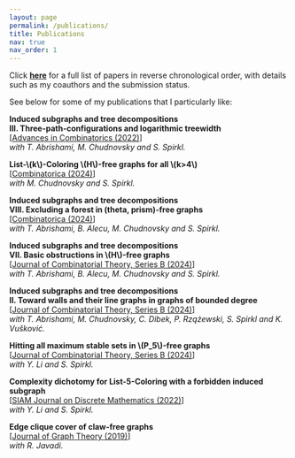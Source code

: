 ```yaml
---
layout: page
permalink: /publications/
title: Publications
nav: true
nav_order: 1
---
```



Click **<a href="{{ 'Publications.pdf' | prepend: 'assets/pdf/' | relative_url}}" target="_blank" rel="noopener noreferrer">here</a>** for a full list of papers in reverse chronological order, with details such as my coauthors and the submission status.

See below for some of my publications that I particularly like:

**Induced subgraphs and tree decompositions\
III. Three-path-configurations and logarithmic treewidth**\
[<a href='https://www.advancesincombinatorics.com/article/38089-induced-subgraphs-and-tree-decompositions-iii-three-path-configurations-and-logarithmic-treewidth'>Advances in Combinatorics (2022)</a>]\
_with T. Abrishami, M. Chudnovsky and S. Spirkl._

**List-\\(k\\)-Coloring \\(H\\)-free graphs for all \\(k>4\\)**\
[<a href='https://link.springer.com/article/10.1007/s00493-024-00106-2'>Combinatorica (2024)</a>]\
_with M. Chudnovsky and S. Spirkl._

**Induced subgraphs and tree decompositions\
VIII. Excluding a forest in (theta, prism)-free graphs**\
[<a href='https://link.springer.com/article/10.1007/s00493-024-00097-0'>Combinatorica (2024)</a>]\
_with T. Abrishami, B. Alecu, M. Chudnovsky and S. Spirkl._

**Induced subgraphs and tree decompositions\
VII. Basic obstructions in \\(H\\)-free graphs**\
[<a href='https://www.sciencedirect.com/science/article/pii/S0095895623000904'>Journal of Combinatorial Theory, Series B (2024)</a>]\
_with T. Abrishami, B. Alecu, M. Chudnovsky and S. Spirkl._

**Induced subgraphs and tree decompositions\
II. Toward walls and their line graphs in graphs of bounded degree**\
[<a href='https://www.sciencedirect.com/science/article/pii/S0095895623000862?dgcid=author'>Journal of Combinatorial Theory, Series B (2024)</a>]\
_with T. Abrishami, M. Chudnovsky, C. Dibek, P. Rzążewski, S. Spirkl and K. Vušković._

**Hitting all maximum stable sets in \\(P\_5\\)-free graphs**\
[<a href='https://www.sciencedirect.com/science/article/pii/S0095895623000990?dgcid=author'>Journal of Combinatorial Theory, Series B (2024)</a>]\
_with Y. Li and S. Spirkl._


**Complexity dichotomy for List-5-Coloring with a forbidden induced subgraph**\
[<a href='https://epubs.siam.org/doi/abs/10.1137/21M1443352'>SIAM Journal on Discrete Mathematics (2022)</a>]\
_with Y. Li and S. Spirkl._

**Edge clique cover of claw-free graphs**\
[<a href='https://onlinelibrary.wiley.com/doi/10.1002/jgt.22403'>Journal of Graph Theory (2019)</a>]\
_with R. Javadi._

